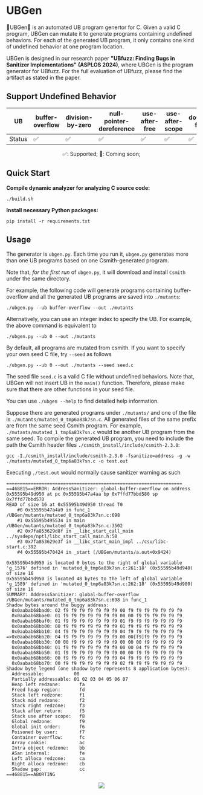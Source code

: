 # UBGen

🌟UBGen🌟 is an automated UB program genertor for C. Given a valid C program, UBGen can mutate it to generate programs containing undefined behaviors. For each of the generated UB program, it only contains one kind of undefined behavior at one program location.

UBGen is designed in our research paper **"UBfuzz: Finding Bugs in Sanitizer Implementations" (ASPLOS 2024)**, where UBGen is the program generator for UBfuzz. For the full evaluation of UBfuzz, please find the artifact as stated in the paper.


## Support Undefined Behavior

<div align="center">

| UB | buffer-overflow | division-by-zero | null-pointer-dereference | use-after-free | use-after-scope | double-free | integer-overflow |
| ------------ | ------------------------------------ | ----------------------------------------------- | ---------------------------------------------- | ----------------------------------------- | ------------------------------------- | ----------------------------------------------------- | ------------ |
| Status         | ✅                                    | ✅                                               |   ✅                                            | ✅ | ✅ |     ✅                                                  | ✅ |


✅: Supported; 🔨: Coming soon;

</div>

## Quick Start

**Compile dynamic analyzer for analyzing C source code:**
```shell
./build.sh
```

**Install necessary Python packages:**
```shell
pip install -r requirements.txt
```

## Usage

The generator is `ubgen.py`. Each time you run it, `ubgen.py` generates more than one UB programs based on one Csmith-generated program.

Note that, *for the first run* of `ubgen.py`, it will download and install `Csmith` under the same directory.

For example, the following code will generate programs containing buffer-overflow and all the generated UB programs are saved into `./mutants`:

```shell
./ubgen.py --ub buffer-overflow --out ./mutants
```

Alternatively, you can use an integer index to specify the UB. For example, the above command is equivalent to 
```shell
./ubgen.py --ub 0 --out ./mutants
```

By default, all programs are mutated from csmith. If you want to specify your own seed C file, try `--seed` as follows
```shell
./ubgen.py --ub 0 --out ./mutants --seed seed.c
```
The seed file `seed.c` is a valid C file without undefined behaviors. Note that, UBGen will not insert UB in the `main()` function. Therefore, please make sure
that there are other functions in your seed file.

You can use `./ubgen --help` to find detailed help information.

Suppose there are generated programs under `./mutants/` and one of the file is `./mutants/mutated_0_tmp6a83k7sn.c`. All generated files of the same prefix are from the same seed Csmith program.
For example, `./mutants/mutated_1_tmp6a83k7sn.c` would be another UB program from the same seed. To compile the generated UB program, you need to include the path the Csmith header files `./csmith_install/include/csmith-2.3.0`:
```shell
gcc -I./csmith_install/include/csmith-2.3.0 -fsanitize=address -g -w ./mutants/mutated_0_tmp6a83k7sn.c -o test.out
```
Executing `./test.out` would normally cause sanitizer warning as such
```shell
=================================================================
==468815==ERROR: AddressSanitizer: global-buffer-overflow on address 0x55595b49d950 at pc 0x55595b47a4aa bp 0x7ffd77bbd580 sp 0x7ffd77bbd570
READ of size 16 at 0x55595b49d950 thread T0
    #0 0x55595b47a4a9 in func_1 /UBGen/mutants/mutated_0_tmp6a83k7sn.c:698
    #1 0x55595b495534 in main /UBGen/mutants/mutated_0_tmp6a83k7sn.c:3502
    #2 0x7fa853629d8f in __libc_start_call_main ../sysdeps/nptl/libc_start_call_main.h:58
    #3 0x7fa853629e3f in __libc_start_main_impl ../csu/libc-start.c:392
    #4 0x55595b470424 in _start (/UBGen/mutants/a.out+0x9424)

0x55595b49d950 is located 0 bytes to the right of global variable 'g_1576' defined in 'mutated_0_tmp6a83k7sn.c:261:18' (0x55595b49d940) of size 16
0x55595b49d950 is located 48 bytes to the left of global variable 'g_1589' defined in 'mutated_0_tmp6a83k7sn.c:262:18' (0x55595b49d980) of size 16
SUMMARY: AddressSanitizer: global-buffer-overflow /UBGen/mutants/mutated_0_tmp6a83k7sn.c:698 in func_1
Shadow bytes around the buggy address:
  0x0aabab68bad0: 02 f9 f9 f9 f9 f9 f9 f9 00 f9 f9 f9 f9 f9 f9 f9
  0x0aabab68bae0: 01 f9 f9 f9 f9 f9 f9 f9 00 00 f9 f9 f9 f9 f9 f9
  0x0aabab68baf0: 01 f9 f9 f9 f9 f9 f9 f9 01 f9 f9 f9 f9 f9 f9 f9
  0x0aabab68bb00: 00 f9 f9 f9 f9 f9 f9 f9 01 f9 f9 f9 f9 f9 f9 f9
  0x0aabab68bb10: 04 f9 f9 f9 f9 f9 f9 f9 04 f9 f9 f9 f9 f9 f9 f9
=>0x0aabab68bb20: 04 f9 f9 f9 f9 f9 f9 f9 00 00[f9]f9 f9 f9 f9 f9
  0x0aabab68bb30: 00 00 f9 f9 f9 f9 f9 f9 00 00 00 f9 f9 f9 f9 f9
  0x0aabab68bb40: 01 f9 f9 f9 f9 f9 f9 f9 00 00 04 f9 f9 f9 f9 f9
  0x0aabab68bb50: 01 f9 f9 f9 f9 f9 f9 f9 00 00 f9 f9 f9 f9 f9 f9
  0x0aabab68bb60: 00 f9 f9 f9 f9 f9 f9 f9 04 f9 f9 f9 f9 f9 f9 f9
  0x0aabab68bb70: 00 f9 f9 f9 f9 f9 f9 f9 02 f9 f9 f9 f9 f9 f9 f9
Shadow byte legend (one shadow byte represents 8 application bytes):
  Addressable:           00
  Partially addressable: 01 02 03 04 05 06 07 
  Heap left redzone:       fa
  Freed heap region:       fd
  Stack left redzone:      f1
  Stack mid redzone:       f2
  Stack right redzone:     f3
  Stack after return:      f5
  Stack use after scope:   f8
  Global redzone:          f9
  Global init order:       f6
  Poisoned by user:        f7
  Container overflow:      fc
  Array cookie:            ac
  Intra object redzone:    bb
  ASan internal:           fe
  Left alloca redzone:     ca
  Right alloca redzone:    cb
  Shadow gap:              cc
==468815==ABORTING
```

<p align="center">
    <a href="https://shao-hua-li.github.io/files/2024_ASPLOS_UBFUZZ.pdf"><img src="https://img.shields.io/badge/Paper-ASPLOS'24-a55fed.svg"></a>
</p>
